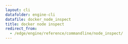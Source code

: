 ```yaml
---
layout: cli
datafolder: engine-cli
datafile: docker_node_inspect
title: docker node inspect
redirect_from:
  - /edge/engine/reference/commandline/node_inspect/
---
```

<!--
This page is automatically generated from Docker's source code. If you want to
suggest a change to the text that appears here, open a ticket or pull request
in the source repository on GitHub:

https://github.com/docker/cli
-->
